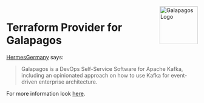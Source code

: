 <img alt="Galapagos Logo" src="https://github.com/HermesGermany/galapagos/raw/main/logo/logo.svg" width="100" height="100" align="right">

# Terraform Provider for Galapagos

[HermesGermany](https://github.com/HermesGermany) says:
> Galapagos is a DevOps Self-Service Software for Apache Kafka, including an opinionated approach on how to use Kafka for event-driven enterprise architecture.

For more information look [here](https://github.com/HermesGermany/galapagos).
